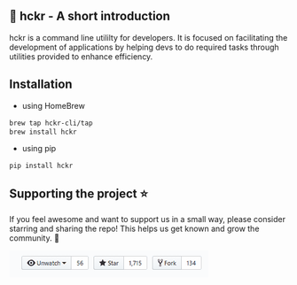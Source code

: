 ## 👋 hckr - A short introduction
hckr is a command line utililty for developers. It is focused on facilitating the development of applications by helping devs to do required tasks through utilities provided to enhance efficiency.

## Installation
* using HomeBrew
```console
brew tap hckr-cli/tap
brew install hckr
```
* using pip
```console
pip install hckr
```
## Supporting the project ⭐

If you feel awesome and want to support us in a small way, please consider starring and sharing the repo! This helps us get known and grow the community. 🙏

<img src="https://raw.githubusercontent.com/lusaxweb/vuesax/master/public/github-vuesax-star.gif" alt="vuesax-star" />

